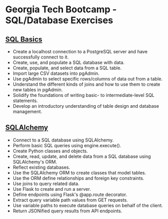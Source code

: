 # Georgia Tech Bootcamp - SQL/Database Exercises

## [SQL Basics](https://github.com/jofreeman1014/gt_sql/tree/master/09%20-%20SQL)
* Create a localhost connection to a PostgreSQL server and have successfully connect to it.
* Create, use, and populate a SQL database with data.
* Create, populate, and select data from a SQL table.
* Import large CSV datasets into pgAdmin.
* Use pgAdmin to select specific rows/columns of data out from a table.
* Understand the different kinds of joins and how to use them to create new tables in pgAdmin.
* Solidify the foundations of writing basic- to intermediate-level SQL statements.
* Develop an introductory understanding of table design and database management.

## [SQLAlchemy](https://github.com/jofreeman1014/gt_sql/tree/master/10%20-%20Adv%20Data)
* Connect to a SQL database using SQLAlchemy.
* Perform basic SQL queries using engine.execute().
* Create Python classes and objects.
* Create, read, update, and delete data from a SQL database using SQLAlchemy's ORM.
* Reflect existing databases.
* Use the SQLAlchemy ORM to create classes that model tables.
* Use the ORM define relationships and foreign key constraints.
* Use joins to query related data.
* Use Flask to create and run a server.
* Define endpoints using Flask's @app.route decorator.
* Extract query variable path values from GET requests.
* Use variable paths to execute database queries on behalf of the client.
* Return JSONified query results from API endpoints.
